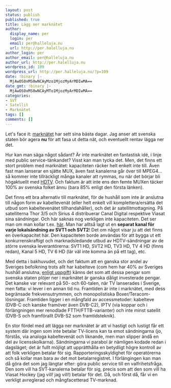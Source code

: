 ```yaml
---
layout: post
status: publish
published: true
title: Lägg ner marknätet
author:
  display_name: per
  login: per
  email: per@halleluja.nu
  url: http://per.halelluja.nu
author_login: per
author_email: per@halleluja.nu
author_url: http://per.halelluja.nu
wordpress_id: 109
wordpress_url: http://per.halleluja.nu/?p=109
date: !binary |-
  MjAwOS0xMS0wNCAyMzo1MjozMyArMDIwMA==
date_gmt: !binary |-
  MjAwOS0xMS0wNCAyMTo1MjozMyArMDIwMA==
categories:
- SVT
- Satellit
- Marknätet
tags: []
comments: []
---
```

<p>Let's face it: <a href="http://sv.wikipedia.org/wiki/Marks%C3%A4nd_digital-TV_i_Sverige">marknätet</a> har sett sina bästa dagar. Jag anser att svenska staten bör agera <strong>nu</strong> för att fasa ut detta nät, och eventuellt rentav lägga ner det.</p>

<p>Hur kan man säga något sådant? Är inte marknätet en fantastisk idé, i linje med public service-tänkandet? Visst kan man tycka det. Men, det finns ett stort problem med marknätet: kapaciteten räcker helt enkelt inte till. Även fast man lanserar en sjätte MUX, även fast kanalerna går över till MPEG4... så kommer inte tillräckligt många kanaler att rymmas, nu när det börjar bli högaktuellt med <a href="http://sv.wikipedia.org/wiki/HDTV">HDTV</a>. Och faktum är att inte ens den femte MUXen täcker 100% av svenska folket ännu (bara 85% enligt den första länken).</p>
<p>Det finns ett bra alternativ till marknätet, för de hushåll som inte är anslutna till någon form av kabeltevenät (eller helt enkelt vill komplettera/ersätta det utbud som kabeltevenätet tillhandahåller), och det är satellitmottagning. På satelliterna Thor 3/5 och Sirius 4 distribuerar Canal Digital respektive Viasat sina sändningar. Och här saknas nog verkligen inte kapaciteten. Det ser man om man kollar t.ex. <a href="http://se.kingofsat.net/sat-thor5.php">här</a>. Man har alltså lagt ut en <strong>separat kanal för varje lokalsändning av SVT1 och SVT2</strong>! Det om något visar ju att det finns en överkapacitet här. Den kapaciteten borde användas för att bygga ut ett konkurrenskraftigt och marknadsledande utbud av HDTV-sändningar av de större svenska leverantörerna: SVT1 HD, SVT2 HD, TV3 HD, TV 4 HD (finns redan), Kanal 5 HD, TV 6 HD (lär väl inte komma än på ett tag), etc.</p>
<p>Med detta i bakhuvudet, och det faktum att en ganska stor andel av Sveriges befolkning trots allt har kabelteve (com hem har 40% av Sveriges hushåll anslutna, <a href="http://www.orcan.se/index.php/erfarenheter/16-teknik/46-com-hemsoa-a-integration">enligt uppgift</a>) känns det som att dessa pengar som svenska staten plöjer ner i marknätet är ganska dåligt investerade pengar. Det kanske var relevant på 50- och 60-talen, när TV lanserades i Sverige, men fatta: vi lever i en annan tid nu. Framtiden är inte i marknätet, med dess begränsade frekvensutrymmen, och monopolistiska Boxer/Teracom-lösningar. Framtiden ligger i en mångfald av accessmetoder: kabelteve (DVB-C och kanske framöver även DVB-C2), IPTV (via koppar och i förlängningen mer renodlade FTTH/FTTB-varianter) och inte minst satellit (DVB-S och framförallt DVB-S2 som framtidsteknik).</p>
<p>En stor fördel med att lägga ner marknätet är att vi hastigt och lustigt får ett system där ingen som inte betalar TV-licens kan ta emot sändningarna (jo, förstås, via analoga kabeltevenät och liknande, men man slipper ändå en del av licensskolkarna). Sändningarna vi parabol är nämligen kodade redan i dagsläget; det är fullt möjligt att upprätthålla en betydligt högre kontroll av att folk verkligen betalar för sig. Rapporteringsskyldighet för operatörerna och så kollar man bara av det mot betalarregistret. I förlängingen kan man då göra det som jag längtar efter: göra public service till en valfrihetsfråga. Den som vill ha SVT-kanalerna betalar för sig, precis som att den som vill ha Viasat Hockey (jag vill! jag vill!) betalar för det. Då, och först då, får vi en verkligt avreglerad och mångfacetterad TV-marknad.</p>
